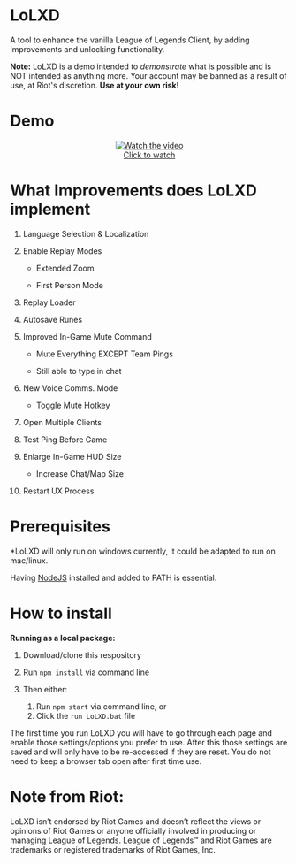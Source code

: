 # LoLXD

A tool to enhance the vanilla League of Legends Client, by adding improvements and unlocking functionality.

**Note:** LoLXD is a demo intended to *demonstrate* what is possible and is NOT intended as anything more. Your account may be banned as a result of use, at Riot's discretion. **Use at your own risk!**

# Demo

<div align=center>
    <a href="http://www.youtube.com/watch?feature=player_embedded&v=pUfjbXxh4_k" target="_blank">
        <img src="http://img.youtube.com/vi/pUfjbXxh4_k/mqdefault.jpg" alt="Watch the video" />
        <figcaption>Click to watch</figcaption>
    </a>
</div>

# What Improvements does LoLXD implement
1. Language Selection & Localization

2. Enable Replay Modes
    * Extended Zoom

    * First Person Mode

3. Replay Loader

4. Autosave Runes

5. Improved In-Game Mute Command
    * Mute Everything EXCEPT Team Pings
    
    * Still able to type in chat

6. New Voice Comms. Mode

    * Toggle Mute Hotkey

7. Open Multiple Clients

8. Test Ping Before Game

9. Enlarge In-Game HUD Size

    * Increase Chat/Map Size
    
10. Restart UX Process

# Prerequisites

*LoLXD will only run on windows currently, it could be adapted to run on mac/linux.

Having [NodeJS](https://nodejs.org/) installed and added to PATH is essential.

# How to install

**Running as a local package:**

1. Download/clone this respository
3. Run `npm install` via command line
4. Then either:

    1. Run `npm start` via command line, or
    2. Click the `run LoLXD.bat` file

The first time you run LoLXD you will have to go through each page and enable those settings/options you prefer to use. After this those settings are saved and will only have to be re-accessed if they are reset. You do not need to keep a browser tab open after first time use.


# Note from Riot: 
LoLXD isn’t endorsed by Riot Games and doesn’t reflect the views or opinions of Riot Games or anyone officially involved in producing or managing League of Legends. League of Legends™ and Riot Games are trademarks or registered trademarks of Riot Games, Inc.

